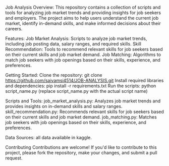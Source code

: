 Job Analysis
Overview:
This repository contains a collection of scripts and tools for analyzing job market trends and providing insights for job seekers and employers. The project aims to help users understand the current job market, identify in-demand skills, and make informed decisions about their careers.

Features:
Job Market Analysis: Scripts to analyze job market trends, including job posting data, salary ranges, and required skills.
Skill Recommendation: Tools to recommend relevant skills for job seekers based on their current skills and job market demand.
Job Matching: Algorithms to match job seekers with job openings based on their skills, experience, and preferences.

Getting Started:
Clone the repository: git clone https://github.com/saivamsi4514/JOB-ANALYSIS.git
Install required libraries and dependencies: pip install -r requirements.txt
Run the scripts: python script_name.py (replace script_name.py with the actual script name)

Scripts and Tools:
job_market_analysis.py: Analyzes job market trends and provides insights on in-demand skills and salary ranges.
skill_recommendation.py: Recommends relevant skills for job seekers based on their current skills and job market demand.
job_matching.py: Matches job seekers with job openings based on their skills, experience, and preferences.

Data Sources:
all data available in kaggle.

Contributing
Contributions are welcome! If you'd like to contribute to this project, please fork the repository, make your changes, and submit a pull request.
